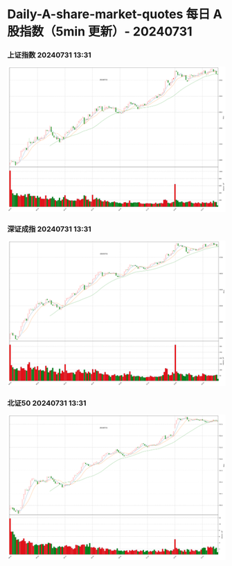 
# Daily-A-share-market-quotes 每日 A 股指数（5min 更新）- 20240731

### 上证指数 20240731 13:31
![](./fig/2024/7/20240731-sh000001.png)

### 深证成指 20240731 13:31
![](./fig/2024/7/20240731-sz399001.png)

### 北证50 20240731 13:31
![](./fig/2024/7/20240731-bj899050.png)

